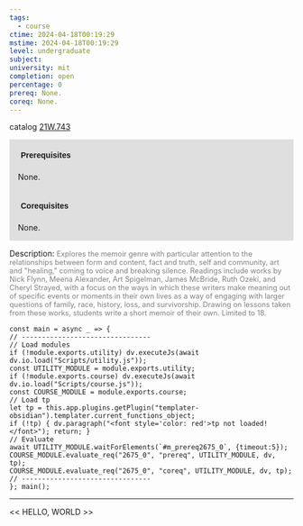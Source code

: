 ```yaml
---
tags:
  - course
ctime: 2024-04-18T00:19:29
mstime: 2024-04-18T00:19:29
level: undergraduate
subject: 
university: mit
completion: open
percentage: 0
prereq: None.
coreq: None.
---
```


catalog [21W.743](http://student.mit.edu/catalog/m21Wa.html#21W.743)

<span style="display: block; padding: 15px; background-color: rgb(100, 100, 100, 0.2);"><font id="m_prereq2675_0" style="display: block; font-family: Arial, sans-serif; font-weight: bold; padding: 5px">Prerequisites</font><br><span id="prereq2675_0">None.</span></span>
<span style="display: block; padding: 15px; background-color: rgb(100, 100, 100, 0.2);"><font id="m_coreq2675_0" style="display: block; font-family: Arial, sans-serif; font-weight: bold; padding: 5px">Corequisites</font><br><span id="coreq2675_0">None.</span></span>

<font style="">Description:</font>
<font style="color: grey; font-size: 0.8rem;">Explores the memoir genre with particular attention to the relationships between form and content, fact and truth, self and community, art and "healing," coming to voice and breaking silence. Readings include works by Nick Flynn, Meena Alexander, Art Spigelman, James McBride, Ruth Ozeki, and Cheryl Strayed, with a focus on the ways in which these writers make meaning out of specific events or moments in their own lives as a way of engaging with larger questions of family, race, history, loss, and survivorship. Drawing on lessons taken from these works, students write a short memoir of their own. Limited to 18.</font>

```dataviewjs
const main = async _ => {
// --------------------------------
// Load modules
if (!module.exports.utility) dv.executeJs(await dv.io.load("Scripts/utility.js"));
const UTILITY_MODULE = module.exports.utility;
if (!module.exports.course) dv.executeJs(await dv.io.load("Scripts/course.js"));
const COURSE_MODULE = module.exports.course;
// Load tp
let tp = this.app.plugins.getPlugin("templater-obsidian").templater.current_functions_object;
if (!tp) { dv.paragraph("<font style='color: red'>tp not loaded!</font>"); return; }
// Evaluate
await UTILITY_MODULE.waitForElements(`#m_prereq2675_0`, {timeout:5});
COURSE_MODULE.evaluate_req("2675_0", "prereq", UTILITY_MODULE, dv, tp);
COURSE_MODULE.evaluate_req("2675_0", "coreq", UTILITY_MODULE, dv, tp);
// --------------------------------
}; main();
```

---

<< HELLO, WORLD >>
